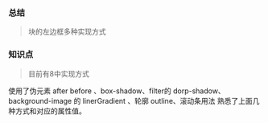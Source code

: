 ### 总结
>块的左边框多种实现方式

### 知识点
>目前有8中实现方式

使用了伪元素 after before 、box-shadow、filter的 dorp-shadow、background-image 的 linerGradient 、轮廓 outline、滚动条用法
熟悉了上面几种方式和对应的属性值。
